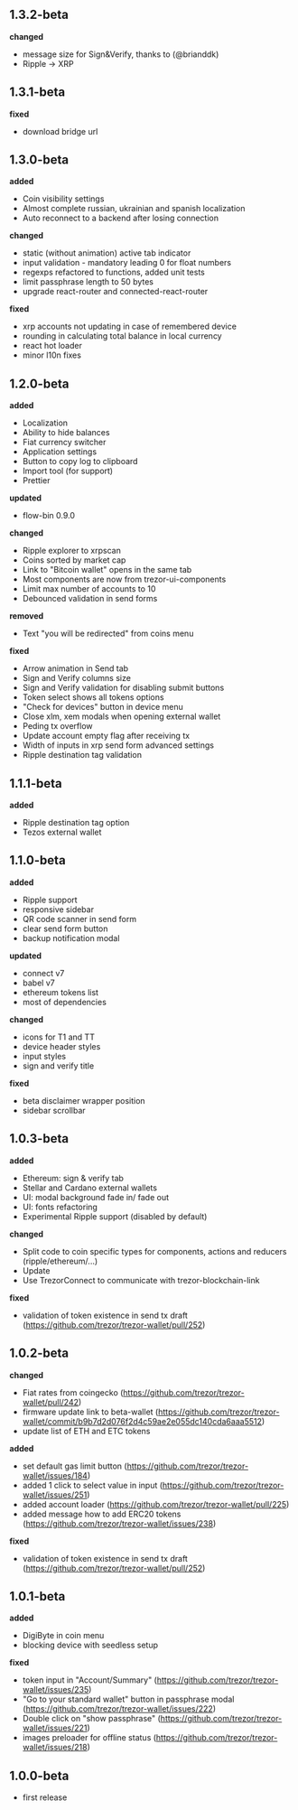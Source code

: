 ## 1.3.2-beta

__changed__
- message size for Sign&Verify, thanks to (@brianddk)
- Ripple -> XRP

## 1.3.1-beta

__fixed__
- download bridge url

## 1.3.0-beta
__added__
- Coin visibility settings
- Almost complete russian, ukrainian and spanish localization
- Auto reconnect to a backend after losing connection

__changed__
- static (without animation) active tab indicator
- input validation - mandatory leading 0 for float numbers
- regexps refactored to functions, added unit tests
- limit passphrase length to 50 bytes
- upgrade react-router and connected-react-router

__fixed__
- xrp accounts not updating in case of remembered device
- rounding in calculating total balance in local currency
- react hot loader
- minor l10n fixes

## 1.2.0-beta
__added__
- Localization
- Ability to hide balances
- Fiat currency switcher
- Application settings
- Button to copy log to clipboard
- Import tool (for support)
- Prettier

__updated__
- flow-bin 0.9.0

__changed__
- Ripple explorer to xrpscan 
- Coins sorted by market cap
- Link to "Bitcoin wallet" opens in the same tab
- Most components are now from trezor-ui-components
- Limit max number of accounts to 10
- Debounced validation in send forms

__removed__
- Text "you will be redirected" from coins menu

__fixed__
- Arrow animation in Send tab
- Sign and Verify columns size
- Sign and Verify validation for disabling submit buttons
- Token select shows all tokens options
- "Check for devices" button in device menu
- Close xlm, xem modals when opening external wallet
- Peding tx overflow
- Update account empty flag after receiving tx
- Width of inputs in xrp send form advanced settings
- Ripple destination tag validation

## 1.1.1-beta
__added__
- Ripple destination tag option
- Tezos external wallet

## 1.1.0-beta
__added__
- Ripple support
- responsive sidebar
- QR code scanner in send form
- clear send form button
- backup notification modal

__updated__
- connect v7
- babel v7
- ethereum tokens list
- most of dependencies

__changed__
- icons for T1 and TT
- device header styles
- input styles
- sign and verify title

__fixed__
- beta disclaimer wrapper position
- sidebar scrollbar

## 1.0.3-beta
__added__
- Ethereum: sign & verify tab
- Stellar and Cardano external wallets
- UI: modal background fade in/ fade out
- UI: fonts refactoring
- Experimental Ripple support (disabled by default)

__changed__
- Split code to coin specific types for components, actions and reducers (ripple/ethereum/...)
- Update 
- Use TrezorConnect to communicate with trezor-blockchain-link

__fixed__
- validation of token existence in send tx draft (https://github.com/trezor/trezor-wallet/pull/252)

## 1.0.2-beta
__changed__
- Fiat rates from coingecko (https://github.com/trezor/trezor-wallet/pull/242)
- firmware update link to beta-wallet (https://github.com/trezor/trezor-wallet/commit/b9b7d2d076f2d4c59ae2e055dc140cda6aaa5512)
- update list of ETH and ETC tokens

__added__
- set default gas limit button (https://github.com/trezor/trezor-wallet/issues/184)
- added 1 click to select value in input (https://github.com/trezor/trezor-wallet/issues/251)
- added account loader (https://github.com/trezor/trezor-wallet/pull/225)
- added message how to add ERC20 tokens (https://github.com/trezor/trezor-wallet/issues/238)

__fixed__
- validation of token existence in send tx draft (https://github.com/trezor/trezor-wallet/pull/252)


## 1.0.1-beta
__added__
- DigiByte in coin menu
- blocking device with seedless setup

__fixed__
- token input in "Account/Summary" (https://github.com/trezor/trezor-wallet/issues/235)
- "Go to your standard wallet" button in passphrase modal (https://github.com/trezor/trezor-wallet/issues/222)
- Double click on "show passphrase" (https://github.com/trezor/trezor-wallet/issues/221)
- images preloader for offline status (https://github.com/trezor/trezor-wallet/issues/218)


## 1.0.0-beta
- first release
